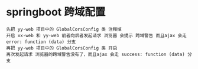 #  springboot 跨域配置
    先把 yy-web 项目中的 GlobalCorsConfig 类 注释掉
    开启 xx-web 和 yy-web 前者向后者发起请求 浏览器 会提示 跨域警告 而且ajax 会走 error: function (data) 分支
    再把 yy-web 项目中的 GlobalCorsConfig 类 开启
    再次发起请求 浏览器的跨域警告没有了，而且ajax 会走 success: function (data) 分支
